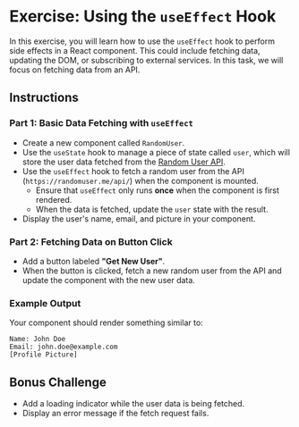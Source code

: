# Exercise: Using the `useEffect` Hook

In this exercise, you will learn how to use the `useEffect` hook to perform side effects in a React component. This could include fetching data, updating the DOM, or subscribing to external services. In this task, we will focus on fetching data from an API.

## Instructions

### Part 1: Basic Data Fetching with `useEffect`

- Create a new component called `RandomUser`.
- Use the `useState` hook to manage a piece of state called `user`, which will store the user data fetched from the [Random User API](https://randomuser.me/).
- Use the `useEffect` hook to fetch a random user from the API (`https://randomuser.me/api/`) when the component is mounted.
  - Ensure that `useEffect` only runs **once** when the component is first rendered.
  - When the data is fetched, update the `user` state with the result.
- Display the user's name, email, and picture in your component.

### Part 2: Fetching Data on Button Click

- Add a button labeled **"Get New User"**.
- When the button is clicked, fetch a new random user from the API and update the component with the new user data.

### Example Output

Your component should render something similar to:

```
Name: John Doe 
Email: john.doe@example.com 
[Profile Picture]
```

## Bonus Challenge

- Add a loading indicator while the user data is being fetched.
- Display an error message if the fetch request fails.
